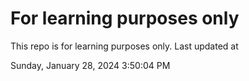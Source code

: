 # For learning purposes only
This repo is for learning purposes only.
Last updated at

Sunday, January 28, 2024 3:50:04 PM

